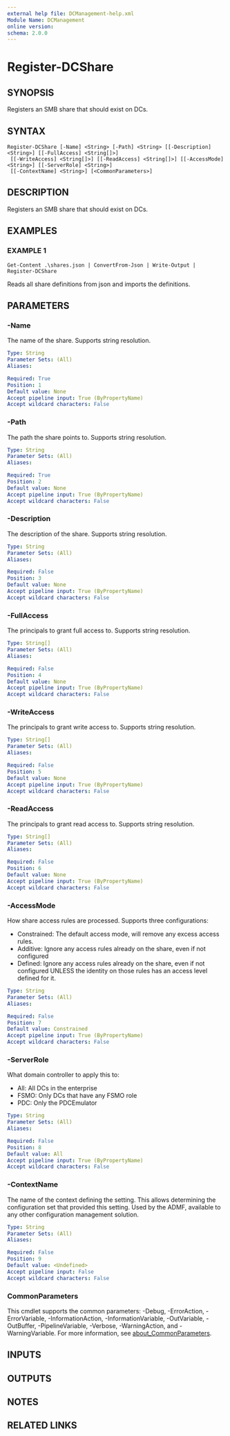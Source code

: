 ```yaml
---
external help file: DCManagement-help.xml
Module Name: DCManagement
online version:
schema: 2.0.0
---
```


# Register-DCShare

## SYNOPSIS
Registers an SMB share that should exist on DCs.

## SYNTAX

```
Register-DCShare [-Name] <String> [-Path] <String> [[-Description] <String>] [[-FullAccess] <String[]>]
 [[-WriteAccess] <String[]>] [[-ReadAccess] <String[]>] [[-AccessMode] <String>] [[-ServerRole] <String>]
 [[-ContextName] <String>] [<CommonParameters>]
```

## DESCRIPTION
Registers an SMB share that should exist on DCs.

## EXAMPLES

### EXAMPLE 1
```
Get-Content .\shares.json | ConvertFrom-Json | Write-Output | Register-DCShare
```

Reads all share definitions from json and imports the definitions.

## PARAMETERS

### -Name
The name of the share.
Supports string resolution.

```yaml
Type: String
Parameter Sets: (All)
Aliases:

Required: True
Position: 1
Default value: None
Accept pipeline input: True (ByPropertyName)
Accept wildcard characters: False
```

### -Path
The path the share points to.
Supports string resolution.

```yaml
Type: String
Parameter Sets: (All)
Aliases:

Required: True
Position: 2
Default value: None
Accept pipeline input: True (ByPropertyName)
Accept wildcard characters: False
```

### -Description
The description of the share.
Supports string resolution.

```yaml
Type: String
Parameter Sets: (All)
Aliases:

Required: False
Position: 3
Default value: None
Accept pipeline input: True (ByPropertyName)
Accept wildcard characters: False
```

### -FullAccess
The principals to grant full access to.
Supports string resolution.

```yaml
Type: String[]
Parameter Sets: (All)
Aliases:

Required: False
Position: 4
Default value: None
Accept pipeline input: True (ByPropertyName)
Accept wildcard characters: False
```

### -WriteAccess
The principals to grant write access to.
Supports string resolution.

```yaml
Type: String[]
Parameter Sets: (All)
Aliases:

Required: False
Position: 5
Default value: None
Accept pipeline input: True (ByPropertyName)
Accept wildcard characters: False
```

### -ReadAccess
The principals to grant read access to.
Supports string resolution.

```yaml
Type: String[]
Parameter Sets: (All)
Aliases:

Required: False
Position: 6
Default value: None
Accept pipeline input: True (ByPropertyName)
Accept wildcard characters: False
```

### -AccessMode
How share access rules are processed.
Supports three configurations:
- Constrained: The default access mode, will remove any excess access rules.
- Additive: Ignore any access rules already on the share, even if not configured
- Defined: Ignore any access rules already on the share, even if not configured UNLESS the identity on those rules has an access level defined for it.

```yaml
Type: String
Parameter Sets: (All)
Aliases:

Required: False
Position: 7
Default value: Constrained
Accept pipeline input: True (ByPropertyName)
Accept wildcard characters: False
```

### -ServerRole
What domain controller to apply this to:
- All:  All DCs in the enterprise
- FSMO: Only DCs that have any FSMO role
- PDC:  Only the PDCEmulator

```yaml
Type: String
Parameter Sets: (All)
Aliases:

Required: False
Position: 8
Default value: All
Accept pipeline input: True (ByPropertyName)
Accept wildcard characters: False
```

### -ContextName
The name of the context defining the setting.
This allows determining the configuration set that provided this setting.
Used by the ADMF, available to any other configuration management solution.

```yaml
Type: String
Parameter Sets: (All)
Aliases:

Required: False
Position: 9
Default value: <Undefined>
Accept pipeline input: False
Accept wildcard characters: False
```

### CommonParameters
This cmdlet supports the common parameters: -Debug, -ErrorAction, -ErrorVariable, -InformationAction, -InformationVariable, -OutVariable, -OutBuffer, -PipelineVariable, -Verbose, -WarningAction, and -WarningVariable. For more information, see [about_CommonParameters](http://go.microsoft.com/fwlink/?LinkID=113216).

## INPUTS

## OUTPUTS

## NOTES

## RELATED LINKS

